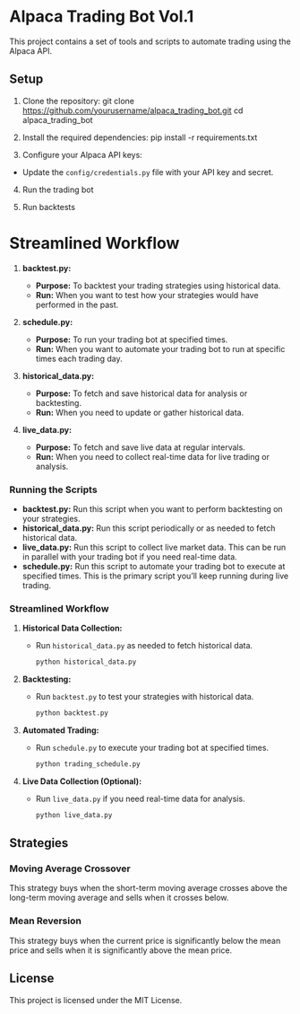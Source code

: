 # Alpaca Trading Bot Vol.1

This project contains a set of tools and scripts to automate trading using the Alpaca API.

## Setup

1. Clone the repository:
git clone https://github.com/yourusername/alpaca_trading_bot.git
cd alpaca_trading_bot

2. Install the required dependencies:
pip install -r requirements.txt

3. Configure your Alpaca API keys:
- Update the `config/credentials.py` file with your API key and secret.

4. Run the trading bot

5. Run backtests

# Streamlined Workflow

1. **backtest.py:**
   - **Purpose:** To backtest your trading strategies using historical data.
   - **Run:** When you want to test how your strategies would have performed in the past.

2. **schedule.py:**
   - **Purpose:** To run your trading bot at specified times.
   - **Run:** When you want to automate your trading bot to run at specific times each trading day.

3. **historical_data.py:**
   - **Purpose:** To fetch and save historical data for analysis or backtesting.
   - **Run:** When you need to update or gather historical data.

4. **live_data.py:**
   - **Purpose:** To fetch and save live data at regular intervals.
   - **Run:** When you need to collect real-time data for live trading or analysis.

### Running the Scripts

- **backtest.py:** Run this script when you want to perform backtesting on your strategies.
- **historical_data.py:** Run this script periodically or as needed to fetch historical data.
- **live_data.py:** Run this script to collect live market data. This can be run in parallel with your trading bot if you need real-time data.
- **schedule.py:** Run this script to automate your trading bot to execute at specified times. This is the primary script you’ll keep running during live trading.

### Streamlined Workflow

1. **Historical Data Collection:**
   - Run `historical_data.py` as needed to fetch historical data.
     ```sh
     python historical_data.py
     ```

2. **Backtesting:**
   - Run `backtest.py` to test your strategies with historical data.
     ```sh
     python backtest.py
     ```

3. **Automated Trading:**
   - Run `schedule.py` to execute your trading bot at specified times.
     ```sh
     python trading_schedule.py
     ```

4. **Live Data Collection (Optional):**
   - Run `live_data.py`  if you need real-time data for analysis.
     ```sh
     python live_data.py
     ```

## Strategies

### Moving Average Crossover
This strategy buys when the short-term moving average crosses above the long-term moving average and sells when it crosses below.

### Mean Reversion
This strategy buys when the current price is significantly below the mean price and sells when it is significantly above the mean price.

## License

This project is licensed under the MIT License.